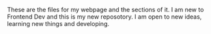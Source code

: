 These are the files for my webpage and the sections of it.
I am new to Frontend Dev and this is my new reposotory.
I am open to new ideas, learning new things and developing.
